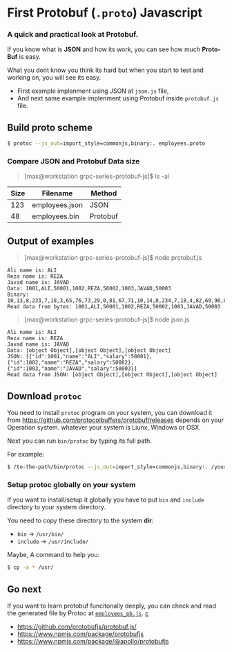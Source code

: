 # First Protobuf (`.proto`) Javascript

### A quick and practical look at Protobuf. 

If you know what is **JSON** and how its work, you can see how much **Proto-Buf** is easy.

What you dont know you think its hard but when you start to test and working on, you will see its easy.

- First example implenment using JSON at `json.js` file,
- And next same example implenment using Protobuf inside `protobuf.js` file.

## Build proto scheme

```bash
$ protoc --js_out=import_style=commonjs,binary:. employees.proto
```

### Compare JSON and Protobuf Data size

> [max@workstation grpc-series-protobuf-js]$ ls -al

| Size |   Filename    | Method   |
|------|---------------|----------|
| 123  | employees.json| JSON     |
| 48   | employees.bin | Protobuf |

## Output of examples

> [max@workstation grpc-series-protobuf-js]$ node protobuf.js 

```
Ali name is: ALI
Reza name is: REZA
Javad name is: JAVAD
Data: 1001,ALI,50001,1002,REZA,50002,1003,JAVAD,50003
Binary: 10,13,8,233,7,18,3,65,76,73,29,0,81,67,71,10,14,8,234,7,18,4,82,69,90,65,29,0,82,67,71,10,15,8,235,7,18,5,74,65,86,65,68,29,0,83,67,71
Read data from bytes: 1001,ALI,50001,1002,REZA,50002,1003,JAVAD,50003
```

> [max@workstation grpc-series-protobuf-js]$ node json.js 

```
Ali name is: ALI
Reza name is: REZA
Javad name is: JAVAD
Data: [object Object],[object Object],[object Object]
JSON: [{"id":1001,"name":"ALI","salary":50001},{"id":1002,"name":"REZA","salary":50002},{"id":1003,"name":"JAVAD","salary":50003}]
Read data from JSON: [object Object],[object Object],[object Object]
```

## Download `protoc`

You need to install `protoc` program on your system, you can download it from https://github.com/protocolbuffers/protobuf/releases depends on your Operation system. whatever your system is Liunx, Windows or OSX.

Next you can run `bin/protoc` by typing its full path.

For example:

```bash
$ /to-the-path/bin/protoc --js_out=import_style=commonjs,binary:. /your-source-path/employees.proto
```

### Setup protoc globally on your system

If you want to install/setup it globally you have to put `bin` and `include` directory to your system directory.

You need to copy these directory to the system **dir**:
- `bin` -> `/usr/bin/`
- `include` -> `/usr/include/`

Maybe, A command to help you:

```bash
$ cp -a * /usr/
```

## Go next

If you want to learn protobuf funcitonally deeply, you can check and read the generated file by Protoc at [`employees_pb.js`](employees_pb.js). [c](https://www.youtube.com/watch?v=46O73On0gyI)

- https://github.com/protobufjs/protobuf.js/
- https://www.npmjs.com/package/protobufjs
- https://www.npmjs.com/package/@apollo/protobufjs

